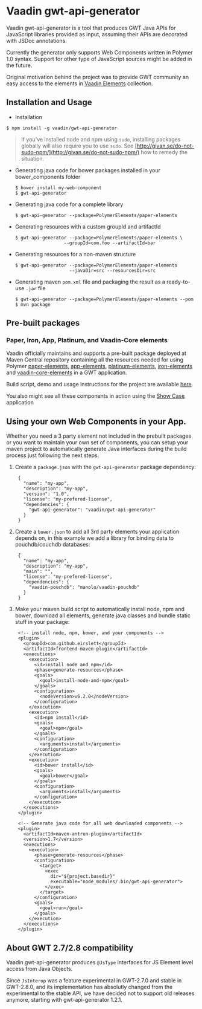 # Vaadin gwt-api-generator

Vaadin gwt-api-generator is a tool that produces GWT Java APIs for JavaScript libraries provided as input, assuming their APIs are decorated with JSDoc annotations.

Currently the generator only supports Web Components written in Polymer 1.0 syntax. Support for other type of JavaScript sources might be added in the future.

Original motivation behind the project was to provide GWT community an easy access to the elements in [Vaadin Elements](https://github.com/vaadin/vaadin-core-elements) collection.

## Installation and Usage

- Installation
```shell
$ npm install -g vaadin/gwt-api-generator
```
> If you've installed node and npm using `sudo`, installing packages globally will also require you to use `sudo`. See [http://givan.se/do-not-sudo-npm/](http://givan.se/do-not-sudo-npm/) how to remedy the situation.

- Generating java code for bower packages installed in your bower_components folder

  ```shell
  $ bower install my-web-component
  $ gwt-api-generator
  ```
- Generating java code for a complete library

  ```shell
  $ gwt-api-generator --package=PolymerElements/paper-elements
  ```
- Generating resources with a custom groupId and artifactId

  ```shell
  $ gwt-api-generator --package=PolymerElements/paper-elements \
                    --groupId=com.foo --artifactId=bar
  ```
- Generating resources for a non-maven structure

  ```shell
  $ gwt-api-generator --package=PolymerElements/paper-elements
                      --javaDir=src --resourcesDir=src
  ```
- Generating maven `pom.xml` file and packaging the result as a ready-to-use `.jar` file

  ```shell
  $ gwt-api-generator --package=PolymerElements/paper-elements --pom
  $ mvn package
  ```

## Pre-built packages

### Paper, Iron, App, Platinum, and Vaadin-Core elements

Vaadin officially maintains and supports a pre-built package deployed at Maven Central repository containing all the resources needed for using Polymer
[paper-elements](https://elements.polymer-project.org/browse?package=paper-elements),
[app-elements](https://elements.polymer-project.org/browse?package=app-elements),
[platinum-elements](https://elements.polymer-project.org/browse?package=platinum-elements),
[iron-elements](https://elements.polymer-project.org/browse?package=iron-elements) and
[vaadin-core-elements](https://vaadin.com/elements)
in a GWT application.

Build script, demo and usage instructions for the project are available [here](https://github.com/vaadin/gwt-polymer-elements).

You also might see all these components in action using the [Show Case](http://vaadin.github.io/gwt-polymer-elements/demo/) application

## Using your own Web Components in your App.

Whether you need a 3 party element not included in the prebuilt packages or you want to maintain your own set of components, you can setup your maven project to automatically generate Java interfaces during the build process just following the next steps.

1. Create a `package.json` with the `gwt-api-generator` package dependency:

        {
          "name": "my-app",
          "description": "my-app",
          "version": "1.0",
          "license": "my-prefered-license",
          "dependencies": {
            "gwt-api-generator": "vaadin/gwt-api-generator"
          }
        }


2. Create a `bower.json` to add all 3rd party elements your application depends on, in this example we add a library for binding data to pouchdb/couchdb databases:

        {
          "name": "my-app",
          "description": "my-app",
          "main": "",
          "license": "my-prefered-license",
          "dependencies": {
            "vaadin-pouchdb": "manolo/vaadin-pouchdb"
          }
        }

3. Make your maven build script to automatically install node, npm and bower, download all elements, generate java classes and bundle static stuff in your package:

        <!-- install node, npm, bower, and your components -->
        <plugin>
          <groupId>com.github.eirslett</groupId>
          <artifactId>frontend-maven-plugin</artifactId>
          <executions>
            <execution>
              <id>install node and npm</id>
              <phase>generate-resources</phase>
              <goals>
                <goal>install-node-and-npm</goal>
              </goals>
              <configuration>
                <nodeVersion>v6.2.0</nodeVersion>
              </configuration>
            </execution>
            <execution>
              <id>npm install</id>
              <goals>
                <goal>npm</goal>
              </goals>
              <configuration>
                <arguments>install</arguments>
              </configuration>
            </execution>
            <execution>
              <id>bower install</id>
              <goals>
                <goal>bower</goal>
              </goals>
              <configuration>
                <arguments>install</arguments>
              </configuration>
            </execution>
          </executions>
        </plugin>

        <!-- Generate java code for all web downloaded components -->
        <plugin>
          <artifactId>maven-antrun-plugin</artifactId>
          <version>1.7</version>
          <executions>
            <execution>
              <phase>generate-resources</phase>
              <configuration>
                <target>
                  <exec
                    dir="${project.basedir}"
                    executable="node_modules/.bin/gwt-api-generator">
                  </exec>
                </target>
              </configuration>
              <goals>
                <goal>run</goal>
              </goals>
            </execution>
          </executions>
        </plugin>



## About GWT 2.7/2.8 compatibility

Vaadin gwt-api-generator produces `@JsType` interfaces for JS Element level access from Java Objects.

Since `JsInterop` was a feature experimental in GWT-2.7.0 and stable in GWT-2.8.0, and its implementation has absolutly changed from the experimental to the stable API, we have decided not to support old releases anymore, starting with gwt-api-generator 1.2.1.

